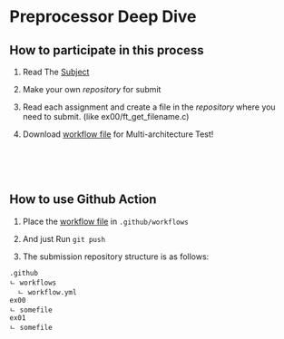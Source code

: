 # Preprocessor Deep Dive

## How to participate in this process

1. Read The [Subject](./subject.pdf)

2. Make your own _repository_ for submit

3. Read each assignment and create a file in the _repository_ where you need to submit. (like ex00/ft_get_filename.c)

4. Download [workflow file](workflow.yml) for Multi-architecture Test!

</br>

</br>

</br>

## How to use Github Action

1. Place the [workflow file](workflow.yml) in `.github/workflows`

2. And just Run `git push`

3. The submission repository structure is as follows:

```text
.github
ㄴ workflows
  ㄴ workflow.yml
ex00
ㄴ somefile
ex01
ㄴ somefile
```
